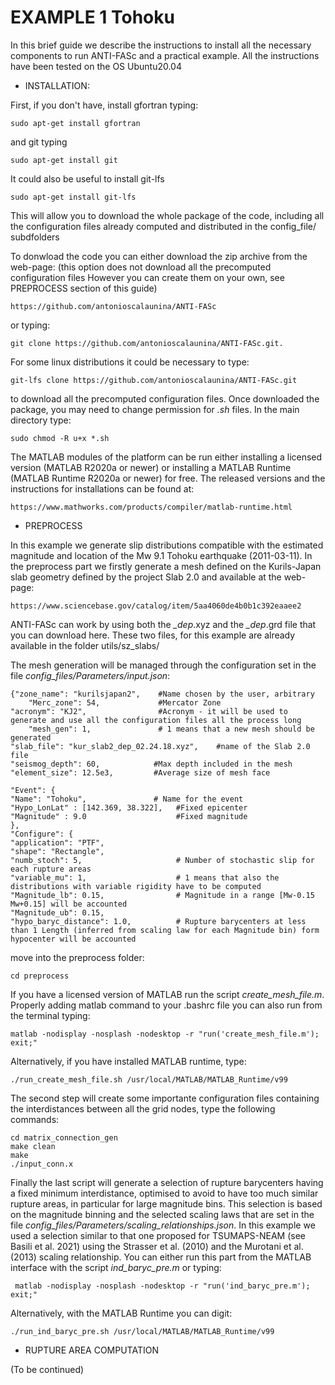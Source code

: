 # EXAMPLE 1 Tohoku

In this brief guide we describe the instructions to install all the necessary components to run ANTI-FASc and a practical example.
All the instructions have been tested on the OS Ubuntu20.04

- INSTALLATION:

First, if you don't have, install gfortran typing:

    sudo apt-get install gfortran
    
and git typing

    sudo apt-get install git
    
It could also be useful to install git-lfs

    sudo apt-get install git-lfs

This will allow you to download the whole package of the code, including all the configuration files already computed and distributed in the config_file/ subdfolders

To donwload the code you can either download the zip archive from the web-page: (this option does not download all the precomputed configuration files However you can create 
them on your own, see PREPROCESS section of this guide) 

    https://github.com/antonioscalaunina/ANTI-FASc
    
or typing:

    git clone https://github.com/antonioscalaunina/ANTI-FASc.git.
    
For some linux distributions it could be necessary to type:

    git-lfs clone https://github.com/antonioscalaunina/ANTI-FASc.git
    
to download all the precomputed configuration files.
Once downloaded the package, you may need to change permission for *.sh* files. In the main directory type:

    sudo chmod -R u+x *.sh

The MATLAB modules of the platform can be run either installing a licensed version (MATLAB R2020a or newer) or installing a MATLAB Runtime (MATLAB Runtime R2020a or newer) for free.
The released versions and the instructions for installations can be found at: 

    https://www.mathworks.com/products/compiler/matlab-runtime.html
    
    
-  PREPROCESS

In this example we generate slip distributions compatible with the estimated magnitude and location of the Mw 9.1 Tohoku earthquake (2011-03-11). 
In the preprocess part we firstly generate a mesh defined on the Kurils-Japan slab geometry defined by the project Slab 2.0 and available at the web-page:

    https://www.sciencebase.gov/catalog/item/5aa4060de4b0b1c392eaaee2
    
ANTI-FASc can work by using both the *_dep*.xyz and the *_dep*.grd file that you can download here. These two files, for this example are already available in the folder utils/sz_slabs/

The mesh generation will be managed through the configuration set in the file *config_files/Parameters/input.json*:

    {"zone_name": "kurilsjapan2",    #Name chosen by the user, arbitrary
        "Merc_zone": 54,             #Mercator Zone
    "acronym": "KJ2",                #Acronym - it will be used to generate and use all the configuration files all the process long
        "mesh_gen": 1,               # 1 means that a new mesh should be generated
    "slab_file": "kur_slab2_dep_02.24.18.xyz",    #name of the Slab 2.0 file
    "seismog_depth": 60,            #Max depth included in the mesh
    "element_size": 12.5e3,         #Average size of mesh face

    "Event": {
    "Name": "Tohoku",               # Name for the event
    "Hypo_LonLat" : [142.369, 38.322],   #Fixed epicenter
    "Magnitude" : 9.0                    #Fixed magnitude
    },
    "Configure": {
    "application": "PTF",
    "shape": "Rectangle",
    "numb_stoch": 5,                     # Number of stochastic slip for each rupture areas
    "variable_mu": 1,                    # 1 means that also the distributions with variable rigidity have to be computed
    "Magnitude_lb": 0.15,                # Magnitude in a range [Mw-0.15 Mw+0.15] will be accounted
    "Magnitude_ub": 0.15,
    "hypo_baryc_distance": 1.0,          # Rupture barycenters at less than 1 Length (inferred from scaling law for each Magnitude bin) form hypocenter will be accounted

move into the preprocess folder:

    cd preprocess
    
If you have a licensed version of MATLAB run the script *create_mesh_file.m*.
Properly adding matlab command to your .bashrc file you can also run from the terminal typing:

    matlab -nodisplay -nosplash -nodesktop -r "run('create_mesh_file.m'); exit;"
    
Alternatively, if you have installed MATLAB runtime, type:

    ./run_create_mesh_file.sh /usr/local/MATLAB/MATLAB_Runtime/v99
    
The second step will create some importante configuration files containing the interdistances between all the grid nodes, type the following commands:

    cd matrix_connection_gen
    make clean
    make
    ./input_conn.x
    
Finally the last script will generate a selection of rupture barycenters having a fixed minimum interdistance, optimised to avoid to have too much similar rupture areas, in particular for large magnitude bins. This selection is based on the magnitude binning and the selected scaling laws that are set in the file *config_files/Parameters/scaling_relationships.json*. In this example we used a selection similar to that one proposed for TSUMAPS-NEAM (see Basili et al. 2021) using the Strasser et al. (2010) and the Murotani et al.(2013) scaling relationship. You can either run this part from the MATLAB interface with the script *ind_baryc_pre.m* or typing:

     matlab -nodisplay -nosplash -nodesktop -r "run('ind_baryc_pre.m'); exit;"
     
Alternatively, with the MATLAB Runtime you can digit:

    ./run_ind_baryc_pre.sh /usr/local/MATLAB/MATLAB_Runtime/v99
    

- RUPTURE AREA COMPUTATION

(To be continued)
    


    

